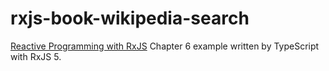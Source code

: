 # rxjs-book-wikipedia-search

[Reactive Programming with RxJS](https://pragprog.com/book/smreactjs/reactive-programming-with-rxjs) Chapter 6 example written by TypeScript with RxJS 5.

